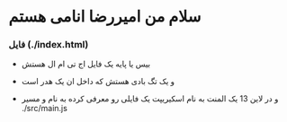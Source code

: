 # سلام من امیررضا انامی هستم

### فایل  (./index.html)

- بیس یا پایه یک فایل اج تی ام ال هستش 

- و یک تگ بادی هستش که داخل ان یک هدر است

- و در لاین 13 یک المنت به نام اسکیریپت یک فایلی رو معرفی کرده به نام و مسیر ./src/main.js
    